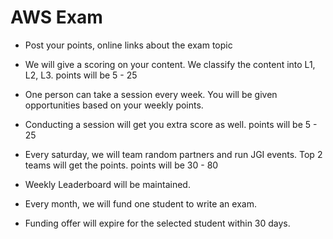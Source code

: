# AWS Exam

- Post your points, online links about the exam topic

- We will give a scoring on your content. We classify the content into L1, L2, L3.
	points will be 5 - 25

- One person can take a session every week. You will be given opportunities based on your weekly points.

- Conducting a session will get you extra score as well.
	points will be 5 - 25

- Every saturday, we will team random partners and run JGI events. Top 2 teams will get the points.
	points will be 30 - 80
	
- Weekly Leaderboard will be maintained.  

- Every month, we will fund one student to write an exam.

- Funding offer will expire for the selected student within 30 days.
